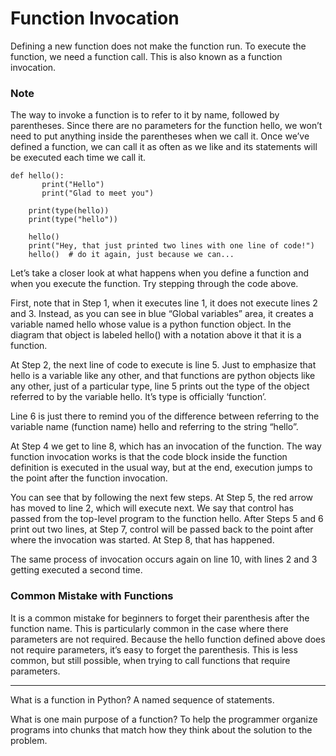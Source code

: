 # Function Invocation

Defining a new function does not make the function run. To execute the function, we need a function call. This is also known as a function invocation.

### Note
The way to invoke a function is to refer to it by name, followed by parentheses. Since there are no parameters for the function hello, we won’t need to put anything inside the parentheses when we call it. Once we’ve defined a function, we can call it as often as we like and its statements will be executed each time we call it.

```
def hello():
	   print("Hello")
	   print("Glad to meet you")
	
	print(type(hello))
	print(type("hello"))
	
	hello()
	print("Hey, that just printed two lines with one line of code!")
	hello()  # do it again, just because we can...
```

Let’s take a closer look at what happens when you define a function and when you execute the function. Try stepping through the code above.

First, note that in Step 1, when it executes line 1, it does not execute lines 2 and 3. Instead, as you can see in blue “Global variables” area, it creates a variable named hello whose value is a python function object. In the diagram that object is labeled hello() with a notation above it that it is a function.

At Step 2, the next line of code to execute is line 5. Just to emphasize that hello is a variable like any other, and that functions are python objects like any other, just of a particular type, line 5 prints out the type of the object referred to by the variable hello. It’s type is officially ‘function’.

Line 6 is just there to remind you of the difference between referring to the variable name (function name) hello and referring to the string “hello”.

At Step 4 we get to line 8, which has an invocation of the function. The way function invocation works is that the code block inside the function definition is executed in the usual way, but at the end, execution jumps to the point after the function invocation.

You can see that by following the next few steps. At Step 5, the red arrow has moved to line 2, which will execute next. We say that control has passed from the top-level program to the function hello. After Steps 5 and 6 print out two lines, at Step 7, control will be passed back to the point after where the invocation was started. At Step 8, that has happened.

The same process of invocation occurs again on line 10, with lines 2 and 3 getting executed a second time.

### Common Mistake with Functions
It is a common mistake for beginners to forget their parenthesis after the function name. This is particularly common in the case where there parameters are not required. Because the hello function defined above does not require parameters, it’s easy to forget the parenthesis. This is less common, but still possible, when trying to call functions that require parameters.
_________________________________________________________________
What is a function in Python? A named sequence of statements.

What is one main purpose of a function? To help the programmer organize programs into chunks that match how they think about the solution to the problem.
